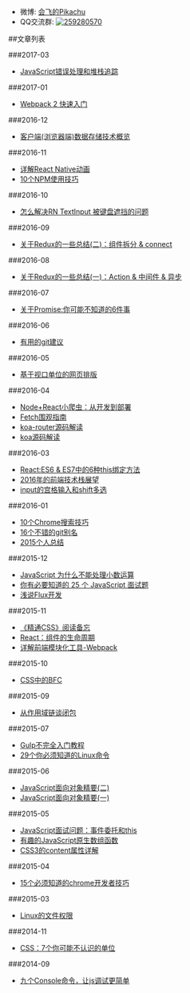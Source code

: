 * 微博: <a href='http://weibo.com/rebgin' target='_blank'>会飞的Pikachu</a>
* QQ交流群: [![259280570](http://pub.idqqimg.com/wpa/images/group.png)](http://shang.qq.com/wpa/qunwpa?idkey=457dead858ccbda1b670f91229e334695619cb9f891b433301ac3dd780d1ecaa)


##文章列表

###2017-03

* [JavaScript错误处理和堆栈追踪](https://github.com/dwqs/blog/issues/49)

###2017-01

* [Webpack 2 快速入门](https://github.com/dwqs/blog/issues/46)

###2016-12

 * [客户端(浏览器端)数据存储技术概览](https://github.com/dwqs/blog/issues/42)

###2016-11

 * [详解React Native动画](https://github.com/dwqs/blog/issues/41)
 * [10个NPM使用技巧](https://github.com/dwqs/blog/issues/40)

###2016-10

 * [怎么解决RN TextInput 被键盘遮挡的问题](https://github.com/dwqs/blog/issues/39)

###2016-09
 * [关于Redux的一些总结(二)：组件拆分 & connect](https://github.com/dwqs/blog/issues/38)

###2016-08
 * [关于Redux的一些总结(一)：Action & 中间件 & 异步](https://github.com/dwqs/blog/issues/35)

###2016-07
 * [关于Promise:你可能不知道的6件事](https://github.com/dwqs/blog/issues/1)
 
###2016-06
 * [有用的git建议](https://github.com/dwqs/blog/issues/4)
 
###2016-05
 * [基于视口单位的网页排版](https://github.com/dwqs/blog/issues/5)
 
###2016-04
 * [Node+React小爬虫：从开发到部署](https://github.com/dwqs/blog/issues/6)
 * [Fetch围观指南](https://github.com/dwqs/blog/issues/7)
 * [koa-router源码解读](https://github.com/dwqs/blog/issues/8)
 * [koa源码解读](https://github.com/dwqs/blog/issues/9)

###2016-03
 * [React:ES6 & ES7中的6种this绑定方法](https://github.com/dwqs/blog/issues/10)
 * [2016年的前端技术栈展望](https://github.com/dwqs/blog/issues/11)
 * [input的宫格输入和shift多选](https://github.com/dwqs/blog/issues/12)
 
###2016-01
 * [10个Chrome搜索技巧](https://github.com/dwqs/blog/issues/2)
 * [16个不错的git别名](https://github.com/dwqs/blog/issues/3)
 * [2015个人总结](https://github.com/dwqs/blog/issues/13)
 
###2015-12
 * [JavaScript 为什么不能处理小数运算](https://github.com/dwqs/blog/issues/16)
 * [你有必要知道的 25 个 JavaScript 面试题](https://github.com/dwqs/blog/issues/17)
 * [浅说Flux开发](https://github.com/dwqs/blog/issues/14)
 
###2015-11
 * [《精通CSS》阅读备忘](https://github.com/dwqs/blog/issues/20)
 * [React：组件的生命周期](https://github.com/dwqs/blog/issues/15)
 * [详解前端模块化工具-Webpack](https://github.com/dwqs/blog/issues/21)
 
###2015-10
 * [CSS中的BFC](https://github.com/dwqs/blog/issues/22)
 
###2015-09
 * [从作用域链谈闭包](https://github.com/dwqs/blog/issues/18)
 
###2015-07
 * [Gulp不完全入门教程](https://github.com/dwqs/blog/issues/23)
 * [29个你必须知道的Linux命令](https://github.com/dwqs/blog/issues/24)

###2015-06
 * [JavaScript面向对象精要(二)](https://github.com/dwqs/blog/issues/25)
 * [JavaScript面向对象精要(一)](https://github.com/dwqs/blog/issues/26)
 
 
###2015-05 
 * [JavaScript面试问题：事件委托和this](https://github.com/dwqs/blog/issues/19)
 * [有趣的JavaScript原生数组函数](https://github.com/dwqs/blog/issues/27)
 * [CSS3的content属性详解](https://github.com/dwqs/blog/issues/28)

###2015-04
 * [15个必须知道的chrome开发者技巧](https://github.com/dwqs/blog/issues/29)

###2015-03
 * [Linux的文件权限](https://github.com/dwqs/blog/issues/30)
 
###2014-11
 * [CSS：7个你可能不认识的单位](https://github.com/dwqs/blog/issues/31)

###2014-09
 * [九个Console命令，让js调试更简单](https://github.com/dwqs/blog/issues/32)



